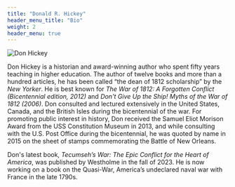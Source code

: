 ```yaml
---
title: "Donald R. Hickey"
header_menu_title: "Bio"
weight: 2
header_menu: true
---
```


![Don Hickey](images/Don_Hickey.jpg)

Don Hickey is a historian and award-winning author who spent fifty years teaching in higher education. The author of twelve books and more than a hundred articles, he has been called “the dean of 1812 scholarship” by the *New Yorker*. He is best known for *The War of 1812: A Forgotten Conflict (Bicentennial edition, 2012)* and *Don’t Give Up the Ship! Myths of the War of 1812 (2006)*. Don consulted and lectured extensively in the United States, Canada, and the British Isles during the bicentennial of the war.  For promoting public interest in history, Don received the Samuel Eliot Morison Award from the USS Constitution Museum in 2013, and while consulting with the U.S. Post Office during the bicentennial, he was quoted by name in 2015 on the sheet of stamps commemorating the Battle of New Orleans.  

Don's latest book, *Tecumseh’s War: The Epic Conflict for the Heart of America*, was published by Westholme in the fall of 2023. He is now working on a book on the Quasi-War, America’s undeclared naval war with France in the late 1790s.